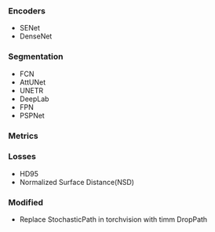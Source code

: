 ### Encoders

* SENet
* DenseNet

### Segmentation

* FCN
* AttUNet
* UNETR
* DeepLab
* FPN
* PSPNet

### Metrics

### Losses

* HD95
* Normalized Surface Distance(NSD)

### Modified

* Replace StochasticPath in torchvision with timm DropPath
